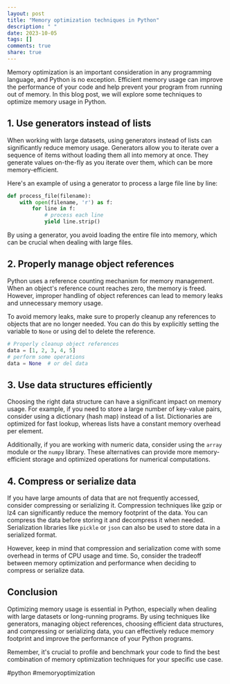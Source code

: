 ```yaml
---
layout: post
title: "Memory optimization techniques in Python"
description: " "
date: 2023-10-05
tags: []
comments: true
share: true
---
```


Memory optimization is an important consideration in any programming language, and Python is no exception. Efficient memory usage can improve the performance of your code and help prevent your program from running out of memory. In this blog post, we will explore some techniques to optimize memory usage in Python.

## 1. Use generators instead of lists

When working with large datasets, using generators instead of lists can significantly reduce memory usage. Generators allow you to iterate over a sequence of items without loading them all into memory at once. They generate values on-the-fly as you iterate over them, which can be more memory-efficient.

Here's an example of using a generator to process a large file line by line:

```python
def process_file(filename):
    with open(filename, 'r') as f:
        for line in f:
            # process each line
            yield line.strip()
```

By using a generator, you avoid loading the entire file into memory, which can be crucial when dealing with large files.

## 2. Properly manage object references

Python uses a reference counting mechanism for memory management. When an object's reference count reaches zero, the memory is freed. However, improper handling of object references can lead to memory leaks and unnecessary memory usage.

To avoid memory leaks, make sure to properly cleanup any references to objects that are no longer needed. You can do this by explicitly setting the variable to `None` or using del to delete the reference.

```python
# Properly cleanup object references
data = [1, 2, 3, 4, 5]
# perform some operations
data = None  # or del data
```

## 3. Use data structures efficiently

Choosing the right data structure can have a significant impact on memory usage. For example, if you need to store a large number of key-value pairs, consider using a dictionary (hash map) instead of a list. Dictionaries are optimized for fast lookup, whereas lists have a constant memory overhead per element.

Additionally, if you are working with numeric data, consider using the `array` module or the `numpy` library. These alternatives can provide more memory-efficient storage and optimized operations for numerical computations.

## 4. Compress or serialize data

If you have large amounts of data that are not frequently accessed, consider compressing or serializing it. Compression techniques like gzip or lz4 can significantly reduce the memory footprint of the data. You can compress the data before storing it and decompress it when needed. Serialization libraries like `pickle` or `json` can also be used to store data in a serialized format.

However, keep in mind that compression and serialization come with some overhead in terms of CPU usage and time. So, consider the tradeoff between memory optimization and performance when deciding to compress or serialize data.

## Conclusion

Optimizing memory usage is essential in Python, especially when dealing with large datasets or long-running programs. By using techniques like generators, managing object references, choosing efficient data structures, and compressing or serializing data, you can effectively reduce memory footprint and improve the performance of your Python programs.

Remember, it's crucial to profile and benchmark your code to find the best combination of memory optimization techniques for your specific use case.

#python #memoryoptimization